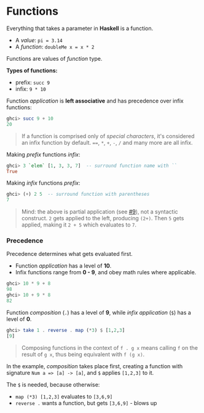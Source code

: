 # Functions

Everything that takes a parameter in **Haskell** is a function.

* A *value*: `pi = 3.14`
* A *function*: `doubleMe x = x * 2`

Functions are values of *function* type.

**Types of functions:**

* prefix: `succ 9`
* infix: `9 * 10`

Function *application* is **left associative** and has precedence over infix functions:

```Haskell
ghci> succ 9 + 10
20
```

> If a function is comprised only of *special characters*, it's considered an infix function by default. `==`, `*`, `+`, `-`, `/` and many more are all infix.

Making *prefix* functions *infix*:

```Haskell
ghci> 3 `elem` [1, 3, 3, 7]  -- surround function name with ``
True
```

Making *infix* functions *prefix*:

```Haskell
ghci> (+) 2 5  -- surround function with parentheses
7
```

> Mind: the above is partial application (see [#9](./09currying.md)), not a syntactic construct. `2` gets applied to the left, producing `(2+)`. Then `5` gets applied, making it `2 + 5` which evaluates to `7`.

### Precedence

Precedence determines what gets evaluated first.

* Function *application* has a level of **10**.
* Infix functions range from **0 - 9**, and obey math rules where applicable.

```Haskell
ghci> 10 * 9 + 8
98
ghci> 10 + 9 * 8
82
```

Function *composition* (`.`) has a level of **9**, while *infix application* (`$`) has a level of **0**.

```Haskell
ghci> take 1 . reverse . map (*3) $ [1,2,3]
[9]
```

> Composing functions in the context of `f . g x` means calling `f` on the result of `g x`, thus being equivalent with `f (g x)`.

In the example, *composition* takes place first, creating a function with signature `Num a => [a] -> [a]`, and `$` applies `[1,2,3]` to it.

The `$` is needed, because otherwise:

* `map (*3) [1,2,3]` evaluates to `[3,6,9]`
* `reverse .` wants a function, but gets `[3,6,9]` - blows up

